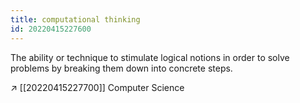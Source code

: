 ```yaml
---
title: computational thinking
id: 20220415227600
---
```


The ability or technique to stimulate logical notions in order to solve problems by breaking them down into concrete steps. 

↗ [[20220415227700]] Computer Science
